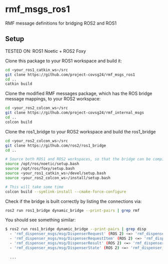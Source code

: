 # rmf_msgs_ros1
RMF message definitions for bridging ROS2 and ROS1

## Setup
TESTED ON: ROS1 Noetic + ROS2 Foxy

Clone this package to your ROS1 workspace and build it:
```bash
cd <your_ros1_catkin_ws>/src
git clone https://github.com/project-covsg24/rmf_msgs_ros1
cd ..
catkin build
```

Clone the modified RMF messages package, which has the ROS bridge message mappings, to your ROS2 workspace:
```bash
cd <your_ros2_colcon_ws>/src
git clone https://github.com/project-covsg24/rmf_internal_msgs
cd ..
colcon build
```

Clone the ros1_bridge to your ROS2 workspace and build the ros1_bridge
```bash
cd <your_ros2_colcon_ws>/src
git clone https://github.com/ros2/ros1_bridge
cd ..

# Source both ROS1 and ROS2 workspaces, so that the bridge can be compiled
source /opt/ros/noetic/setup.bash
source /opt/ros/foxy/setup.bash
source <your_ros1_catkin_ws>/devel/setup.bash
source <your_ros2_colcon_ws>/install/setup.bash

# This will take some time
colcon build --symlink-install --cmake-force-configure
```

Check if the bridge is built correctly by listing the connections via:
```bash
ros2 run ros1_bridge dynamic_bridge --print-pairs | grep rmf
```

You should see something similar:
```bash
$ ros2 run ros1_bridge dynamic_bridge --print-pairs | grep disp
  - 'rmf_dispenser_msgs/msg/DispenserRequest' (ROS 2) <=> 'rmf_dispenser_msgs_ros1/DispenserRequest' (ROS 1)
  - 'rmf_dispenser_msgs/msg/DispenserRequestItem' (ROS 2) <=> 'rmf_dispenser_msgs_ros1/DispenserRequestItem' (ROS 1)
  - 'rmf_dispenser_msgs/msg/DispenserResult' (ROS 2) <=> 'rmf_dispenser_msgs_ros1/DispenserResult' (ROS 1)
  - 'rmf_dispenser_msgs/msg/DispenserState' (ROS 2) <=> 'rmf_dispenser_msgs_ros1/DispenserState' (ROS 1)
  
  ...
```
